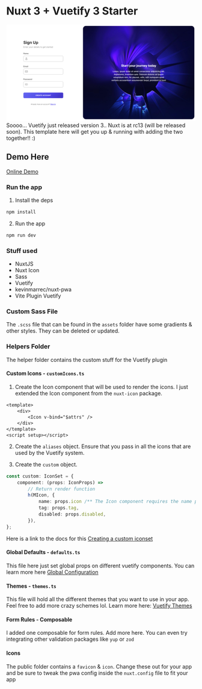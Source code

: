 # Nuxt 3 + Vuetify 3 Starter

![Starter Image](/public/starter.png)
Soooo... Vuetify just released version 3.. Nuxt is at rc13 (will be released soon).
This template here will get you up & running with adding the two together!! :)


## Demo Here

[Online Demo](https://vuetify3nuxt3starter.behonbaker.com)
### Run the app

1. Install the deps

```bash
npm install
```

2. Run the app

```bash
npm run dev
```

### Stuff used

- NuxtJS
- Nuxt Icon
- Sass
- Vuetify
- kevinmarrec/nuxt-pwa
- Vite Plugin Vuetify

### Custom Sass File

The `.scss` file that can be found in the `assets` folder have some gradients & other styles. They can be deleted or updated.

### Helpers Folder

The helper folder contains the custom stuff for the Vuetify plugin

#### Custom Icons - `customIcons.ts`

1. Create the Icon component that will be used to render the icons. I just extended the Icon component from the `nuxt-icon` package.

```vue
<template>
	<div>
		<Icon v-bind="$attrs" />
	</div>
</template>
<script setup></script>
```

2. Create the `aliases` object. Ensure that you pass in all the icons that are used by the Vuetify system.

3. Create the `custom` object.

```ts
const custom: IconSet = {
	component: (props: IconProps) =>
		// Return render function
		h(MIcon, {
			name: props.icon /** The Icon component requires the name prop in order to render the correct icon */,
			tag: props.tag,
			disabled: props.disabled,
		}),
};
```

Here is a link to the docs for this [Creating a custom iconset](https://next.vuetifyjs.com/en/features/icon-fonts/#creating-a-custom-icon-set)

#### Global Defaults - `defaults.ts`

This file here just set global props on different vuetify components. You can learn more here [Global Configuration](https://next.vuetifyjs.com/en/features/global-configuration/)

#### Themes - `themes.ts`

This file will hold all the different themes that you want to use in your app. Feel free to add more crazy schemes lol. Learn more here: [Vuetify Themes](https://next.vuetifyjs.com/en/features/theme/)

#### Form Rules - Composable

I added one composable for form rules. Add more here. You can even try integrating other validation packages like `yup` or `zod`

#### Icons

The public folder contains a `favicon` & `icon`. Change these out for your app and be sure to tweak the pwa config inside the `nuxt.config` file to fit your app
